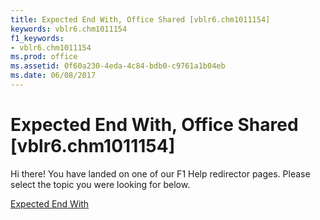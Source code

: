 ```yaml
---
title: Expected End With, Office Shared [vblr6.chm1011154]
keywords: vblr6.chm1011154
f1_keywords:
- vblr6.chm1011154
ms.prod: office
ms.assetid: 0f60a230-4eda-4c84-bdb0-c9761a1b04eb
ms.date: 06/08/2017
---
```



# Expected End With, Office Shared [vblr6.chm1011154]

Hi there! You have landed on one of our F1 Help redirector pages. Please select the topic you were looking for below.

[Expected End With](http://msdn.microsoft.com/library/02a23478-d656-da99-dbd6-e8692b6d5394%28Office.15%29.aspx)

